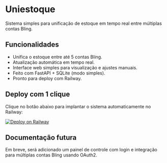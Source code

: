 
# Uniestoque

Sistema simples para unificação de estoque em tempo real entre múltiplas contas Bling.

## Funcionalidades

- Unifica o estoque entre até 5 contas Bling.
- Atualização automática em tempo real.
- Interface web simples para visualização e ajustes manuais.
- Feito com FastAPI + SQLite (modo simples).
- Pronto para deploy com Railway.

## Deploy com 1 clique

Clique no botão abaixo para implantar o sistema automaticamente no Railway:

[![Deploy on Railway](https://railway.app/button.svg)](https://railway.app/new/template?template=https://github.com/Ciuze/Uniestoque-Official)

## Documentação futura

Em breve, será adicionado um painel de controle com login e integração para múltiplas contas Bling usando OAuth2.
